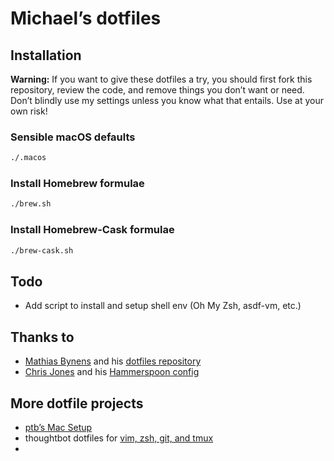 # Michael’s dotfiles

## Installation

**Warning:** If you want to give these dotfiles a try, you should first fork this repository, review the code, and remove things you don’t want or need. Don’t blindly use my settings unless you know what that entails. Use at your own risk!

### Sensible macOS defaults

```bash
./.macos
```

### Install Homebrew formulae

```bash
./brew.sh
```

### Install Homebrew-Cask formulae

```bash
./brew-cask.sh
```

## Todo

- Add script to install and setup shell env (Oh My Zsh, asdf-vm, etc.)

## Thanks to

* [Mathias Bynens](https://mathiasbynens.be/) and his [dotfiles repository](https://github.com/mathiasbynens/dotfiles)
* [Chris Jones](http://cmsj.net) and his [Hammerspoon config](https://github.com/cmsj/hammerspoon-config)

## More dotfile projects

* [ptb’s Mac Setup](https://github.com/ptb/mac-setup)
* thoughtbot dotfiles for [vim, zsh, git, and tmux](https://github.com/thoughtbot/dotfiles)
* 